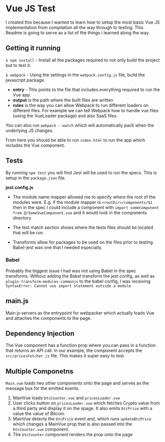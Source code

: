 # Vue JS Test

I created this because I wanted to learn how to setup the most basic Vue JS implementation from compilation all the way through to testing. This Readme is going to serve as a list of the things i learned along the way.

## Getting it running

`$ npm install` - Install all the packages required to not only build the project but to test it.

`$ webpack` - Using the settings in the `webpack.config.js` file, build the javascript package.

  * **entry** - This points to the file that includes everything required to run the Vue app.
  * **output** is the path where the built files are written
  * **rules** is the way you can allow Webpack to run different loaders on different files. For example we can tell Webpack how to handle vue files (using the VueLoader package) and also SaaS files.
  
  
  You can also run `webpack --watch` which will automatically pack when the underlying JS changes.
  
From here you should be able to run `index.html` to run the app which includes the Vue component.

## Tests

By running `npm test` you will find Jest will be used to run the specs. This is setup in the `package.json` file.

**jest.config.js**

* The module name mapper allowed me to specify where the root of the modules were. E.g. if the module mapper is `<rootDir>/components/$1` then in the spec I could include a component with `import someComponent from @/SomeVueComponent.vue` and it would look in the components directory

* The test match section shows where the tests files should be located that will be run.

* Transforms allow for packages to be used on the files prior to testing. Babel-jest was one that I needed especially.

### Babel
Probably the biggest issue I had was not using Babel in the spec transforms.  Without adding the Babel transform the jest config, as well as `plugin-transform-modules-commonjs` to the babel config, I was receiving 
  `SyntaxError: Cannot use import statement outside a module`

## main.js
Main js servers as the entrypoint for webpacker which actually loads Vue and attaches the components to the page.

## Dependency Injection
The Vue component has a function prop where you can pass in a function that returns an API call. In our example, the component accepts the `src/pricesFetcher.js` file. This makes it super easy to test.

## Multiple Componetns

`Main.vue` loads two other components onto the page and serves as the message bus for the emitted events.

1. MainVue loads `btcCounter.vue` and `pricesLoader.vue`
2. User clicks button on `pricesLoader.vue` which fetches Crypto value from a third party and display it on the spage. It also emits `btcPrice` with a value the value of Bitcoin.
3. MainVue detects the `btcPrice` event and, which runs `updateBtcPrice` which changes a MainVue prop that is also passed into the `btcCounter.vue` component.
4. The `btcCounter` component renders the prop onto the page
